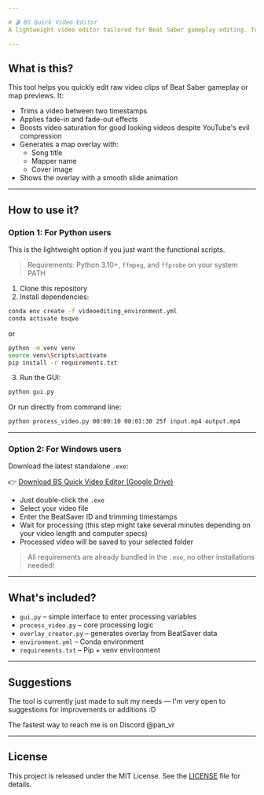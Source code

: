 ```yaml
---

# 🎬 BS Quick Video Editor
A lightweight video editor tailored for Beat Saber gameplay editing. Trim videos, apply transitions, boost saturation, and overlay BeatSaver metadata.

---
```


## What is this?

This tool helps you quickly edit raw video clips of Beat Saber gameplay or map previews. It:

- Trims a video between two timestamps
- Applies fade-in and fade-out effects
- Boosts video saturation for good looking videos despite YouTube's evil compression
- Generates a map overlay with:
  - Song title
  - Mapper name
  - Cover image
-  Shows the overlay with a smooth slide animation

---

## How to use it?

### Option 1: For Python users
This is the lightweight option if you just want the functional scripts.

> Requirements: Python 3.10+, `ffmpeg`, and `ffprobe` on your system PATH

1. Clone this repository
2. Install dependencies:

```bash (conda users)
conda env create -f videoediting_environment.yml
conda activate bsqve
```
or
```bash (pip + venv)
python -m venv venv
source venv\Scripts\activate
pip install -r requirements.txt
```

3. Run the GUI:

```bash
python gui.py
```

Or run directly from command line:

```bash
python process_video.py 00:00:10 00:01:30 25f input.mp4 output.mp4
```

---

### Option 2: For Windows users

Download the latest standalone `.exe`:

👉 [Download BS Quick Video Editor (Google Drive)](https://drive.google.com/file/d/1AGSYB_mrv-r2hQGeu459t1nMWWECA_ut/view?usp=sharing)

- Just double-click the `.exe`
- Select your video file
- Enter the BeatSaver ID and trimming timestamps
- Wait for processing (this step might take several minutes depending on your video length and computer specs)
- Processed video will be saved to your selected folder

> All requirements are already bundled in the `.exe`, no other installations needed!

---

## What's included?

- `gui.py` – simple interface to enter processing variables 
- `process_video.py` – core processing logic
- `overlay_creator.py` – generates overlay from BeatSaver data
- `environment.yml` – Conda environment
- `requirements.txt` – Pip + venv environment

---

## Suggestions
The tool is currently just made to suit my needs — I'm very open to suggestions for improvements or additions :D

The fastest way to reach me is on Discord @pan_vr

---

## License

This project is released under the MIT License. See the [LICENSE](LICENSE) file for details.
